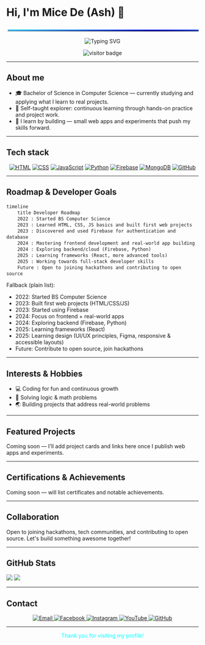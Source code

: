 # Hi, I'm Mice De (Ash) 👋

<p align="center">
  <img src="https://github.com/MiceDe27/MiceDe27/blob/main/micedekun.gif" alt="divider" style="max-width:100%;border:0"/>
</p>

<p align="center">
  <img src="https://readme-typing-svg.herokuapp.com?font=Fira+Code&size=24&duration=3000&pause=1000&color=00FFFF&center=true&vCenter=true&width=700&height=60&lines=Hi%2C+I'm+Mice+De;A+CS+Student+from+Sorsogon+State+University;Web+Developer;Wolf-Minded+Coder+%F0%9F%90%BA" alt="Typing SVG" />
</p>

<p align="center">
  <img src="https://komarev.com/ghpvc/?username=MiceDe27&label=Profile+Views&color=00FFFF&style=flat" alt="visitor badge"/>
</p>

---

## About me
- 🎓 Bachelor of Science in Computer Science — currently studying and applying what I learn to real projects.
- 🧠 Self-taught explorer: continuous learning through hands-on practice and project work.
- 🚀 I learn by building — small web apps and experiments that push my skills forward.

---

## Tech stack
<p align="center">
  <a href="https://developer.mozilla.org/en-US/docs/Web/HTML"><img src="https://img.shields.io/badge/HTML5-00FFFF?style=for-the-badge&logo=html5&logoColor=000000" alt="HTML"/></a>
  <a href="https://developer.mozilla.org/en-US/docs/Web/CSS"><img src="https://img.shields.io/badge/CSS3-00FFFF?style=for-the-badge&logo=css3&logoColor=000000" alt="CSS"/></a>
  <a href="https://developer.mozilla.org/en-US/docs/Web/JavaScript"><img src="https://img.shields.io/badge/JavaScript-00FFFF?style=for-the-badge&logo=javascript&logoColor=000000" alt="JavaScript"/></a>
  <a href="https://python.org/"><img src="https://img.shields.io/badge/Python-00FFFF?style=for-the-badge&logo=python&logoColor=000000" alt="Python"/></a>
  <a href="https://firebase.google.com/"><img src="https://img.shields.io/badge/Firebase-00FFFF?style=for-the-badge&logo=firebase&logoColor=000000" alt="Firebase"/></a>
  <a href="https://www.mongodb.com/"><img src="https://img.shields.io/badge/MongoDB-00FFFF?style=for-the-badge&logo=mongodb&logoColor=000000" alt="MongoDB"/></a>
  <a href="https://github.com/"><img src="https://img.shields.io/badge/GitHub-00FFFF?style=for-the-badge&logo=github&logoColor=000000" alt="GitHub"/></a>
</p>

---

## Roadmap & Developer Goals

<!-- GitHub's rendering of mermaid is available in many contexts, but if you want 100% compatibility,
     add a plain-text fallback below or export the diagram as an image. -->
```mermaid
timeline
    title Developer Roadmap
    2022 : Started BS Computer Science
    2023 : Learned HTML, CSS, JS basics and built first web projects
    2023 : Discovered and used Firebase for authentication and database
    2024 : Mastering frontend development and real-world app building
    2024 : Exploring backend/cloud (Firebase, Python)
    2025 : Learning frameworks (React, more advanced tools)
    2025 : Working towards full-stack developer skills
    Future : Open to joining hackathons and contributing to open source
```

Fallback (plain list):
- 2022: Started BS Computer Science
- 2023: Built first web projects (HTML/CSS/JS)
- 2023: Started using Firebase
- 2024: Focus on frontend + real-world apps
- 2024: Exploring backend (Firebase, Python)
- 2025: Learning frameworks (React)
- 2025: Learning design (UI/UX principles, Figma, responsive & accessible layouts)
- Future: Contribute to open source, join hackathons

---

## Interests & Hobbies
- 💻 Coding for fun and continuous growth
- 🧩 Solving logic & math problems
- 🌏 Building projects that address real-world problems

---

## Featured Projects
Coming soon — I'll add project cards and links here once I publish web apps and experiments.

---

## Certifications & Achievements
Coming soon — will list certificates and notable achievements.

---

## Collaboration
Open to joining hackathons, tech communities, and contributing to open source. Let's build something awesome together!

---

## GitHub Stats
<p align="left">
  <img src="https://github-readme-stats.vercel.app/api?username=MiceDe27&show_icons=true&theme=radical" height="150"/>
  <img src="https://github-readme-stats.vercel.app/api/top-langs/?username=MiceDe27&layout=compact&theme=radical" height="150"/>
</p>

---

## Contact
<p align="center">
  <a href="mailto:micedekun27@gmail.com" title="Email">
    <img src="https://img.shields.io/badge/Email-00FFFF?style=for-the-badge&logo=gmail&logoColor=000000" alt="Email"/>
  </a>
  <a href="https://www.facebook.com/UnpredictableFlow" title="Facebook">
    <img src="https://img.shields.io/badge/Facebook-00FFFF?style=for-the-badge&logo=facebook&logoColor=000000" alt="Facebook"/>
  </a>
  <a href="https://www.instagram.com/micede27" title="Instagram">
    <img src="https://img.shields.io/badge/Instagram-00FFFF?style=for-the-badge&logo=instagram&logoColor=000000" alt="Instagram"/>
  </a>
  <a href="http://www.youtube.com/@Hm.De617" title="YouTube">
    <img src="https://img.shields.io/badge/YouTube-00FFFF?style=for-the-badge&logo=youtube&logoColor=000000" alt="YouTube"/>
  </a>
  <a href="https://github.com/MiceDe27" title="GitHub">
    <img src="https://img.shields.io/badge/GitHub-00FFFF?style=for-the-badge&logo=github&logoColor=000000" alt="GitHub"/>
  </a>
</p>

---

<p align="center" style="color:#00FFFF;">
  Thank you for visiting my profile!
</p>
